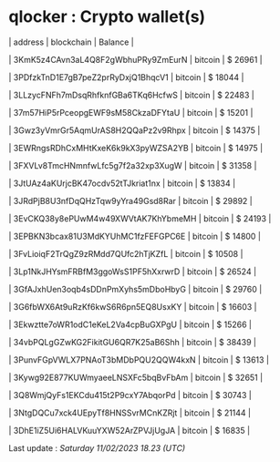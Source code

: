 # qlocker : Crypto wallet(s)



| address | blockchain | Balance |

| 3KmK5z4CAvn3aL4Q8F2gWbhuPRy9ZmEurN | bitcoin | $ 26961 | 

| 3PDfzkTnD1E7gB7peZ2prRyDxjQ1BhqcV1 | bitcoin | $ 18044 | 

| 3LLzycFNFh7mDsqRhfknfGBa6TKq6HcfwS | bitcoin | $ 22483 | 

| 37m57HiP5rPceopgEWF9sM58CkzaDFYtaU | bitcoin | $ 15201 | 

| 3Gwz3yVmrGr5AqmUrAS8H2QQaPz2v9Rhpx | bitcoin | $ 14375 | 

| 3EWRngsRDhCxMHtKxeK6k9kX3pyWZSA2YB | bitcoin | $ 14975 | 

| 3FXVLv8TmcHNmnfwLfc5g7f2a32xp3XugW | bitcoin | $ 31358 | 

| 3JtUAz4aKUrjcBK47ocdv52tTJkriat1nx | bitcoin | $ 13834 | 

| 3JRdPjB8U3nfDqQHzTqw9yYra49Gsd8Rar | bitcoin | $ 29892 | 

| 3EvCKQ38y8ePUwM4w49XWVtAK7KhYbmeMH | bitcoin | $ 24193 | 

| 3EPBKN3bcax81U3MdKYUhMC1fzFEFGPC6E | bitcoin | $ 14800 | 

| 3FvLioiqF2TrQgZ9zRMdd7QUfc2hTjKZfL | bitcoin | $ 10508 | 

| 3Lp1NkJHYsmFRBfM3ggoWsS1PF5hXxrwrD | bitcoin | $ 26524 | 

| 3GfAJxhUen3oqb4sDDnPmXyhs5mDboHbyG | bitcoin | $ 29760 | 

| 3G6fbWX6At9uRzKf6kwS6R6pn5EQ8UsxKY | bitcoin | $ 16603 | 

| 3Ekwztte7oWR1odC1eKeL2Va4cpBuGXPgU | bitcoin | $ 15266 | 

| 34vbPQLgGZwKG2FikitGU6QR7K25aB6Shh | bitcoin | $ 38439 | 

| 3PunvFGpVWLX7PNAoT3bMDbPQU2QQW4kxN | bitcoin | $ 13613 | 

| 3Kywg92E877KUWmyaeeLNSXFc5bqBvFbAm | bitcoin | $ 32651 | 

| 3Q8WmjQyFs1EKCdu415t2P9cxY7AbqorPd | bitcoin | $ 30743 | 

| 3NtgDQCu7xck4UEpyTf8HNSSvrMCnKZRjt | bitcoin | $ 21144 | 

| 3DhE1iZ5Ui6HALVKuuYXW52ArZPVJjUgJA | bitcoin | $ 16835 | 



Last update : _Saturday 11/02/2023 18.23 (UTC)_ 



